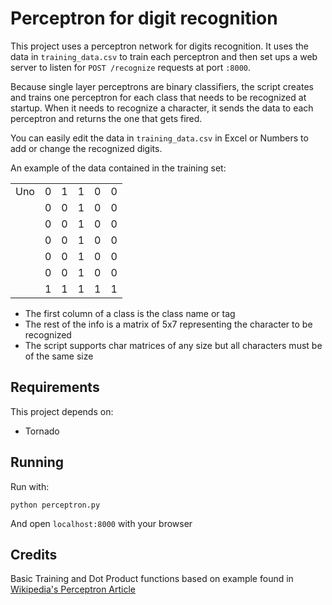 # Perceptron for digit recognition

This project uses a perceptron network for digits recognition. It uses the data in `training_data.csv` to train each perceptron and then set ups a web server to listen for `POST /recognize` requests at port `:8000`.

Because single layer perceptrons are binary classifiers, the script creates and trains one perceptron for each class that needs to be recognized at startup. When it needs to recognize a character, it sends the data to each perceptron and returns the one that gets fired.

You can easily edit the data in `training_data.csv` in Excel or Numbers to add or change the recognized digits.

An example of the data contained in the training set:

|     |   |   |   |   |   | 
|-----|---|---|---|---|---| 
| Uno | 0 | 1 | 1 | 0 | 0 | 
|     | 0 | 0 | 1 | 0 | 0 | 
|     | 0 | 0 | 1 | 0 | 0 | 
|     | 0 | 0 | 1 | 0 | 0 | 
|     | 0 | 0 | 1 | 0 | 0 | 
|     | 0 | 0 | 1 | 0 | 0 | 
|     | 1 | 1 | 1 | 1 | 1 | 


* The first column of a class is the class name or tag
* The rest of the info is a matrix of 5x7 representing the character to be recognized
* The script supports char matrices of any size but all characters must be of the same size


## Requirements
This project depends on:
* Tornado

## Running
Run with:

```
python perceptron.py
```

And open `localhost:8000` with your browser

## Credits
Basic Training and Dot Product functions based on example found in [Wikipedia's Perceptron Article](https://en.wikipedia.org/wiki/Perceptron#Example)
